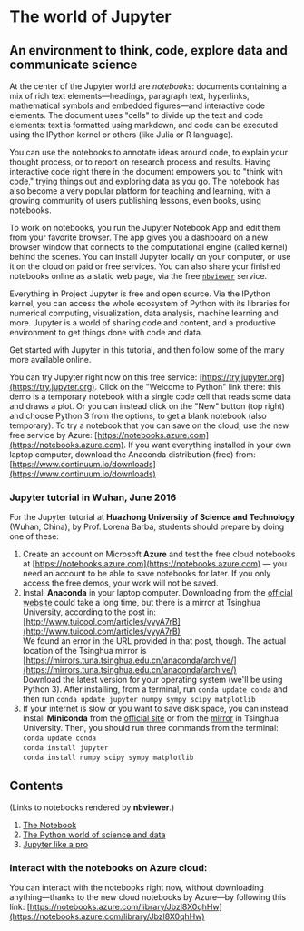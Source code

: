# The world of Jupyter
## An environment to think, code, explore data and communicate science

At the center of the Jupyter world are *notebooks*: documents containing a mix of rich text elements—headings, paragraph text, hyperlinks, mathematical symbols and embedded figures—and interactive code elements. The document uses "cells" to divide up the text and code elements: text is formatted using markdown, and code can be executed using the IPython kernel or others (like Julia or R language).

You can use the notebooks to annotate ideas around code, to explain your thought process, or to report on research process and results. Having interactive code right there in the document empowers you to "think with code," trying things out and exploring data as you go. The notebook has also become a very popular platform for teaching and learning, with a growing community of users publishing lessons, even books, using notebooks.

To work on notebooks, you run the Jupyter Notebook App and edit them from your favorite browser. The app gives you a dashboard on a new browser window that connects to the computational engine (called kernel) behind the scenes. You can install Jupyter locally on your computer, or use it on the cloud on paid or free services. You can also share your finished notebooks online as a static web page, via the free [`nbviewer`](http://nbviewer.jupyter.org) service.

Everything in Project Jupyter is free and open source. Via the IPython kernel, you can access the whole ecosystem of Python with its libraries for numerical computing, visualization, data analysis, machine learning and more. Jupyter is a world of sharing code and content, and a productive environment to get things done with code and data.

Get started with Jupyter in this tutorial, and then follow some of the many more available online. 

You can try Jupyter right now on this free service: [https://try.jupyter.org](https://try.jupyter.org). Click on the "Welcome to Python" link there: this demo is a temporary notebook with a single code cell that reads some data and draws a plot. Or you can instead click on the "New" button (top right) and choose Python 3 from the options, to get a blank notebook (also temporary). To try a notebook that you can save on the cloud, use the new free service by Azure: [https://notebooks.azure.com](https://notebooks.azure.com). If you want everything installed in your own laptop computer, download the Anaconda distribution (free) from: [https://www.continuum.io/downloads](https://www.continuum.io/downloads)

### Jupyter tutorial in Wuhan, June 2016

For the Jupyter tutorial at **Huazhong University of Science and Technology** (Wuhan, China), by Prof. Lorena Barba, students should prepare by doing one of these:

1. Create an account on Microsoft **Azure** and test the free cloud notebooks at [https://notebooks.azure.com](https://notebooks.azure.com) — you need an account to be able to save notebooks for later. If you only access the free demos, your work will not be saved.
2. Install **Anaconda** in your laptop computer. Downloading from the [official website](https://www.continuum.io/downloads) could take a long time, but there is a mirror at Tsinghua University, according to the post in: [http://www.tuicool.com/articles/vyyA7rB](http://www.tuicool.com/articles/vyyA7rB)  
We found an error in the URL provided in that post, though. The actual location of the Tsinghua mirror is [https://mirrors.tuna.tsinghua.edu.cn/anaconda/archive/](https://mirrors.tuna.tsinghua.edu.cn/anaconda/archive/)  
Download the latest version for your operating system (we'll be using Python 3). 
After installing, from a terminal, run `conda update conda` and then run `conda update jupyter numpy sympy scipy matplotlib`
3. If your internet is slow or you want to save disk space, you can instead install **Miniconda** from the [official site](http://conda.pydata.org/miniconda.html) or from the [mirror](https://mirrors.tuna.tsinghua.edu.cn/anaconda/miniconda/) in Tsinghua University. Then, you should run three commands from the terminal:  
`conda update conda`  
`conda install jupyter`  
`conda install numpy scipy sympy matplotlib`

## Contents

(Links to notebooks rendered by **nbviewer**.)

1. [The Notebook](http://nbviewer.jupyter.org/github/barbagroup/jupyter-tutorial/blob/master/1--The%20Notebook.ipynb)
2. [The Python world of science and data](http://nbviewer.jupyter.org/github/barbagroup/jupyter-tutorial/blob/master/2--The%20Python%20world%20of%20science%20and%20data.ipynb)
3. [Jupyter like a pro](http://nbviewer.jupyter.org/github/barbagroup/jupyter-tutorial/blob/master/3--Jupyter%20like%20a%20pro.ipynb)


### Interact with the notebooks on Azure cloud:

You can interact with the notebooks right now, without downloading anything—thanks to the new cloud notebooks by Azure—by following this link:
[https://notebooks.azure.com/library/Jbzl8X0qhHw](https://notebooks.azure.com/library/Jbzl8X0qhHw)